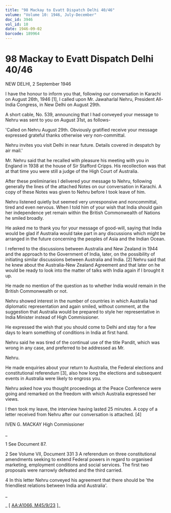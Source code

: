 ```yaml
---
title: "98 Mackay to Evatt Dispatch Delhi 40/46"
volume: "Volume 10: 1946, July-December"
doc_id: 3946
vol_id: 10
date: 1946-09-02
barcode: 189964
---
```


# 98 Mackay to Evatt Dispatch Delhi 40/46

NEW DELHI, 2 September 1946

I have the honour to inform you that, following our conversation in Karachi on August 26th, 1946 [1], I called upon Mr. Jawaharlal Nehru, President All-India Congress, in New Delhi on August 29th.

A short cable, No. 539, announcing that I had conveyed your message to Nehru was sent to you on August 31st, as follows-

'Called on Nehru August 29th. Obviously gratified receive your message expressed grateful thanks otherwise very non-committal.

Nehru invites you visit Delhi in near future. Details covered in despatch by air mail.'

Mr. Nehru said that he recalled with pleasure his meeting with you in England in 1938 at the house of Sir Stafford Cripps. His recollection was that at that time you were still a judge of the High Court of Australia.

After these preliminaries I delivered your message to Nehru, following generally the lines of the attached Notes on our conversation in Karachi. A copy of these Notes was given to Nehru before I took leave of him.

Nehru listened quietly but seemed very unresponsive and noncommittal, tired and even nervous. When I told him of your wish that India should gain her independence yet remain within the British Commonwealth of Nations he smiled broadly.

He asked me to thank you for your message of good-will, saying that India would be glad if Australia would take part in any discussions which might be arranged in the future concerning the peoples of Asia and the Indian Ocean.

I referred to the discussions between Australia and New Zealand in 1944 and the approach to the Government of India, later, on the possibility of initiating similar discussions between Australia and India. [2] Nehru said that he knew about the Australia-New Zealand Agreement and that later on he would be ready to look into the matter of talks with India again if I brought it up.

He made no mention of the question as to whether India would remain in the British Commonwealth or not.

Nehru showed interest in the number of countries in which Australia had diplomatic representation and again smiled, without comment, at the suggestion that Australia would be prepared to style her representative in India Minister instead of High Commissioner.

He expressed the wish that you should come to Delhi and stay for a few days to learn something of conditions in India at first hand.

Nehru said he was tired of the continual use of the title Pandit, which was wrong in any case, and preferred to be addressed as Mr.

Nehru.

He made enquiries about your return to Australia, the Federal elections and constitutional referendum [3], also how long the elections and subsequent events in Australia were likely to engross you.

Nehru asked how you thought proceedings at the Peace Conference were going and remarked on the freedom with which Australia expressed her views.

I then took my leave, the interview having lasted 25 minutes. A copy of a letter received from Nehru after our conversation is attached. [4]

IVEN G. MACKAY High Commissioner

_

1 See Document 87.

2 See Volume VII, Document 331 3 A referendum on three constitutional amendments seeking to extend Federal powers in regard to organised marketing, employment conditions and social services. The first two proposals were narrowly defeated and the third carried.

4 In this letter Nehru conveyed his agreement that there should be 'the friendliest relations between India and Australia'.

_

_ [ [AA:A1066, M45/9/23](http://www.naa.gov.au/cgi-bin/Search?O=I&Number=189964) ]_
